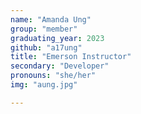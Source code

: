 ```yaml
---
name: "Amanda Ung"
group: "member"
graduating_year: 2023
github: "a17ung"
title: "Emerson Instructor"
secondary: "Developer"
pronouns: "she/her"
img: "aung.jpg"

---
```

